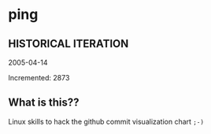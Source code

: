 # ping

## HISTORICAL ITERATION
2005-04-14

Incremented: 2873

## What is this?? 
Linux skills to hack the github commit visualization chart `;-)`
